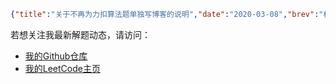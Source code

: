 ```json lw-blog-meta
{"title":"关于不再为力扣算法题单独写博客的说明","date":"2020-03-08","brev":"根据本人目前的学习进度，LeetCode平台上简单和中等难度算法题已经很少能有难住我的，而且更重要的是，常见的解题思路基本都已经见识过了。因此以后不再为每一题单独撰写博客。","tags":["算法与数据结构"],"path":"blog/2020/200308-关于不再为算法题单独写博客的说明.md"}
```



若想关注我最新解题动态，请访问：

- [我的Github仓库](https://github.com/Saodd/leetcode-algo)
- [我的LeetCode主页](https://leetcode-cn.com/u/lewin-3/)
